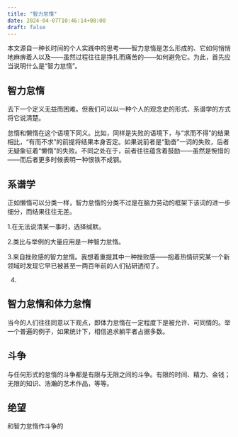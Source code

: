 ```yaml
---
title: "智力怠惰"
date: 2024-04-07T10:46:14+08:00
draft: false
---
```


本文源自一种长时间的个人实践中的思考——智力怠惰是怎么形成的、它如何悄悄地麻痹着人以及——虽然过程往往是挣扎而痛苦的——如何避免它。为此，首先应当说明什么是“智力怠惰”。

## 智力怠惰

去下一个定义无益而困难。但我们可以以一种个人的观念史的形式、系谱学的方式将它说清楚。

怠惰和懒惰在这个语境下同义。比如，同样是失败的语境下，与“求而不得”的结果相比，“有而不求”的前提将结果本身否定。如果说前者是“勤奋”一词的失败，后者无疑象征着“懒惰”的失败。不同之处在于，前者往往蕴含着鼓励——虽然是惋惜的——而后者更多时候表明一种恨铁不成钢。

## 系谱学

正如懒惰可以分类一样，智力怠惰的分类不过是在脑力劳动的框架下该词的进一步细分，而结果往往无差。

1.在无法说清某一事时，选择缄默。

2.类比与举例的大量应用是一种智力怠惰。

3.来自挫败感的智力怠惰。我想着重提其中一种挫败感——抱着热情研究某一个新领域时发现它早已被甚至一两百年前的人们钻研透彻了。

4.

## 智力怠惰和体力怠惰

当今的人们往往同意以下观点，即体力怠惰在一定程度下是被允许、可同情的。举一个普遍的例子，如果统计下，相信追求躺平者占据多数。

## 斗争

与任何形式的怠惰的斗争都是有限与无限之间的斗争。有限的时间、精力、金钱；无限的知识、浩瀚的艺术作品，等等。

## 绝望

和智力怠惰作斗争的